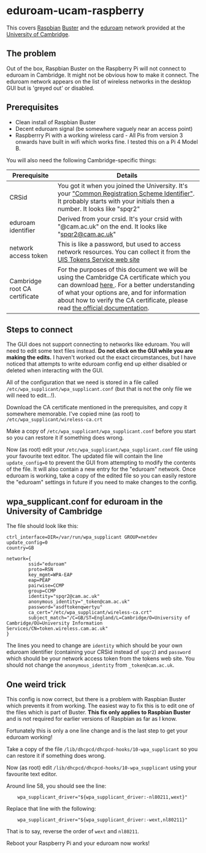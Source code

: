 # eduroam-ucam-raspberry

This covers [Raspbian](https://www.raspberrypi.org/downloads/raspbian/) [Buster](https://www.raspberrypi.org/blog/buster-the-new-version-of-raspbian/) and the [eduroam](https://www.eduroam.org/) network provided at the [University of Cambridge](https://help.uis.cam.ac.uk/service/wi-fi).

## The problem

Out of the box, Raspbian Buster on the Raspberry Pi will not connect to eduroam in Cambridge. It might not be obvious how to make it connect. The eduroam network appears on the list of wireless networks in the desktop GUI but is 'greyed out' or disabled.

## Prerequisites

 * Clean install of Raspbian Buster
 * Decent eduroam signal (be somewhere vaguely near an access point)
 * Raspberrry Pi with a working wireless card - All Pis from version 3 onwards have built in wifi which works fine. I tested this on a Pi 4 Model B.

You will also need the following Cambridge-specific things:

Prerequisite | Details
-------------|--------
CRSid | You got it when you joined the University. It's your ["Common Registration Scheme Identifier"](https://www.itservices.cam.ac.uk/services/user-accounts-and-security/user-accounts-and-passwords/accounts-and-passwords/common-registration-scheme-identifiers-crsids). It probably starts with your initials then a number. It looks like "spqr2"
eduroam identifier | Derived from your crsid. It's your crsid with "@cam.ac.uk" on the end. It looks like "spqr2@cam.ac.uk"
network access token | This is like a password, but used to access network resources. You can collect it from the [UIS Tokens Service web site](https://tokens.csx.cam.ac.uk/)
Cambridge root CA certificate | For the purposes of this document we will be using the Cambridge CA certificate which you can download [here ](https://help.uis.cam.ac.uk/service/wi-fi/other/wireless-ca.crt). For a better understanding of what your options are, and for information about how to verify the CA certificate, please read [the official documentation](https://help.uis.cam.ac.uk/service/wi-fi/other).

## Steps to connect

The GUI does not support connecting to networks like eduroam. You will need to edit some text files instead. **Do not click on the GUI while you are making the edits.** I haven't worked out the exact circumstances, but I have noticed that attempts to write eduroam config end up either disabled or deleted when interacting with the GUI.

All of the configuration that we need is stored in a file called `/etc/wpa_supplicant/wpa_supplicant.conf` (but that is not the only file we will need to edit...!).

Download the CA certificate mentioned in the prerequisites, and copy it somewhere memorable. I've copied mine (as root) to `/etc/wpa_supplicant/wireless-ca.crt`

Make a copy of `/etc/wpa_supplicant/wpa_supplicant.conf` before you start so you can restore it if something does wrong.

Now (as root) edit your `/etc/wpa_supplicant/wpa_supplicant.conf` file using your favourite text editor. The updated file will contain the line `update_config=0` to prevent the GUI from attempting to modify the contents of the file. It will also contain a new entry for the "eduroam" network. Once eduroam is working, take a copy of the edited file so you can easily restore the "eduroam" settings in future if you need to make changes to the config.

## wpa_supplicant.conf for eduroam in the University of Cambridge

The file should look like this:
```
ctrl_interface=DIR=/var/run/wpa_supplicant GROUP=netdev
update_config=0
country=GB

network={
        ssid="eduroam"
        proto=RSN
        key_mgmt=WPA-EAP
        eap=PEAP
        pairwise=CCMP
        group=CCMP
        identity="spqr2@cam.ac.uk"
        anonymous_identity="_token@cam.ac.uk"
        password="asdftokenqwertyu"
        ca_cert="/etc/wpa_supplicant/wireless-ca.crt"
        subject_match="/C=GB/ST=England/L=Cambridge/O=University of Cambridge/OU=University Information Services/CN=token.wireless.cam.ac.uk"
}
```
The lines you need to change are `identity` which should be your own eduroam identifier (containing your CRSid instead of `spqr2`) and `password` which should be your network access token from the tokens web site. You should not change the `anonymous_identity` from `_token@cam.ac.uk`.

## One weird trick

This config is now correct, but there is a problem with Raspbian Buster which prevents it from working. The easiest way to fix this is to edit one of the files which is part of Buster. **This fix only applies to Raspbian Buster** and is not required for earlier versions of Raspbian as far as I know.

Fortunately this is only a one line change and is the last step to get your eduroam working!

Take a copy of the file `/lib/dhcpcd/dhcpcd-hooks/10-wpa_supplicant` so you can restore it if something does wrong.

Now (as root) edit `/lib/dhcpcd/dhcpcd-hooks/10-wpa_supplicant` using your favourite text editor.

Around line 58, you should see the line:
```
    wpa_supplicant_driver="${wpa_supplicant_driver:-nl80211,wext}" 
```    

Replace that line with the following:
```
    wpa_supplicant_driver="${wpa_supplicant_driver:-wext,nl80211}"
```
That is to say, reverse the order of `wext` and `nl80211`.

Reboot your Raspberry Pi and your eduroam now works!







